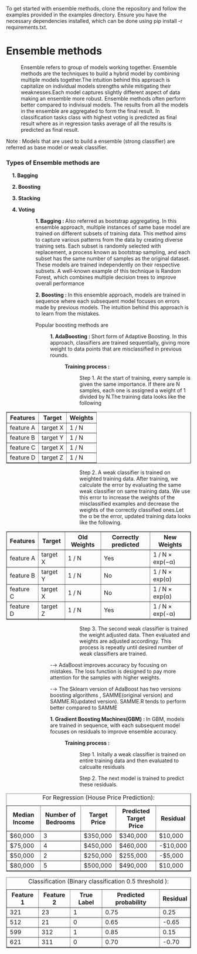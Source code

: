     
<p> To get started with ensemble methods, clone the repository and follow the examples provided in the examples directory. Ensure you have the necessary dependencies installed, which can be done using pip install -r requirements.txt.</p>

<h1> Ensemble methods </h1>


<dl><dd> Ensemble refers to group of models working together. Ensemble methods are the techniques to build a hybrid model by combining multiple models together.The intuition behind this approach is capitalize on individual models strengths while mitigating their weaknesses.Each model captures slightly different aspect of data making an ensemble more robust. Ensemble methods often perform better compared to indivisual models. The results from all the models in the ensemble are aggregated to form the final result. In classification tasks class with highest voting is predicted as final result where as in regression tasks average of all the results is predicted as final result.</dd></dl>
<p>Note : Models that are used to build a ensemble (strong classifier) are referred as base model or weak classifier.</p> 
<h3>Types of Ensemble methods are </h2>
<p><strong>&nbsp;&nbsp;&nbsp;&nbsp;&nbsp;1. Bagging</strong></p>
<p><strong>&nbsp;&nbsp;&nbsp;&nbsp;&nbsp;2. Boosting</strong></p>
<p><strong>&nbsp;&nbsp;&nbsp;&nbsp;&nbsp;3. Stacking</strong></p>
<p><strong>&nbsp;&nbsp;&nbsp;&nbsp;&nbsp;4. Voting</strong></p>

<p> </p>

<dl><dd> <dl><dd> <strong>1. Bagging : </strong>Also referred as bootstrap aggregating. In this ensemble approach, multiple instances of same base model are trained on different subsets of training data. This method aims to capture various patterns from the data by creating diverse training sets. Each subset is randomly selected with replacement, a process known as bootstrap sampling, and each subset has the same number of samples as the original dataset.  These models are trained independently on their respective subsets. A well-known example of this technique is Random Forest, which combines multiple decision trees to improve overall performance </dd></dl> </dd></dl>
<p> </p>
<dl><dd> <dl><dd> <strong>2. Boosting : </strong>In this ensemble approach, models are trained in sequence where each subsequent model focuses on errors made by previous models. The intuition behind this approach is to learn from the mistakes.  </dd></dl></dd></dl>

<dl><dd> <dl><dd>Popular boosting methods are</dd></dl></dd></dl>

<dl><dd> <dl><dd> <dl><dd>  <strong>1. AdaBoosting : </strong> Short form of Adaptive Boosting. In this approach, classifiers are trained sequentially, giving more weight to data points that are misclassified in previous rounds.</dd></dl></dd></dl></dd></dl>

<dl><dd><dl><dd><dl><dd><dl><dd><strong> Training process :</strong></dd></dl></dd></dl></dd></dl></dd></dl>

<dl><dd><dl><dd><dl><dd><dl><dd><dl><dd>Step 1. At the start of training, every sample is given the same importance. If there are N samples, each one is assigned a weight of 1 divided by N.The training data looks like the following </dd></dl></dd></dl></dd></dl></dd></dl></dd></dl>
<table border="1" align="center"> <thead>
            <tr>
                <th>Features</th>
                <th>Target</th>
                <th>Weights</th>
            </tr>
        </thead>
        <tbody>
            <tr>
                <td>feature A</td>
                <td>target X</td>
                <td>1 / N</td>
            </tr>
            <tr>
                <td>feature B</td>
                <td>target Y</td>
                <td>1 / N</td>
            </tr>
            <tr>
                <td>feature C</td>
                <td>target X</td>
                <td>1 / N</td>
            </tr>
            <tr>
                <td>feature D</td>
                <td>target Z</td>
                <td>1 / N</td>
            </tr>
        </tbody>
</table>
<dl><dd><dl><dd><dl><dd><dl><dd><dl><dd>
Step 2. A weak classifier is trained on weighted training data. After training, we calculate the error by evaluating the same weak  classifier on same training data. We use this error to increase the weights of the misclassified examples and decrease the weights of the correctly classified ones.Let the α be the error, updated training data looks like the following. </dd></dl></dd></dl></dd></dl></dd></dl></dd></dl>
<table border="1" align="center"> <thead>
            <tr>
                <th>Features</th>
                <th>Target</th>
                <th>Old Weights</th>
                <th>Correctly predicted</th>
                <th>New Weights</th>
            </tr>
        </thead>
        <tbody>
            <tr>
                <td>feature A</td>
                <td>target X</td>
                <td>1 / N</td>
                <td> Yes </td>
                <td>1 / N × exp(−α)</td> 
            </tr>
            <tr>
                <td>feature B</td>
                <td>target Y</td>
                <td>1 / N</td>
                <td> No </td>
                <td> 1 / N × exp(α) </td>
            </tr>
            <tr>
                <td>feature C</td>
                <td>target X</td>
                <td>1 / N</td>
                <td> No </td>
                <td>  1 / N × exp(α) </td>
            </tr>
            <tr>
                <td>feature D</td>
                <td>target Z</td>
                <td>1 / N</td>
                <td> Yes </td>
                <td>  1 / N × exp(-α)</td> 
            </tr>
        </tbody>
</table>
<dl><dd><dl><dd><dl><dd><dl><dd><dl><dd>Step 3. The second weak classifier is trained the weight adjusted data. Then evaluated and weights are adjusted accordingy. This process is repeatly until desired number of weak classifiers are trained. </dd></dl></dd></dl></dd></dl></dd></dl></dd></dl>
<dl><dd> <dl><dd> <dl><dd> -→ AdaBoost improves accuracy by focusing on mistakes. The loss function is designed to pay more attention for the samples with higher weights.</dd></dl></dd></dl></dd></dl>
<dl><dd> <dl><dd> <dl><dd> -→ The Sklearn version of AdaBoost has two versions boosting algorithms , SAMME(original version) and SAMME.R(updated version). SAMME.R tends to perform better compared to SAMME </dd></dl></dd></dl></dd></dl>

<dl><dd> <dl><dd> <dl><dd>  <strong>1. Gradient Boosting Machines(GBM) : </strong> In GBM, models are trained in sequence, with each subsequent model focuses on residuals to improve ensemble accuracy.
</dd></dl></dd></dl></dd></dl>
<dl><dd><dl><dd><dl><dd><dl><dd><strong> Training process :</strong></dd></dl></dd></dl></dd></dl></dd></dl>

<dl><dd><dl><dd><dl><dd><dl><dd><dl><dd>Step 1. Initally a weak classifier is trained on entire training data and then evaluated to calcualte residuals</dd></dl></dd></dl></dd></dl></dd></dl></dd></dl>
<dl><dd><dl><dd><dl><dd><dl><dd><dl><dd>Step 2. The next model is trained to predict these residuals. </dd></dl></dd></dl></dd></dl></dd></dl></dd></dl>

<table border="1" align="center">
    <caption  align="center" >For Regression (House Price Prediction):</caption>
    <thead>
        <tr>
            <th>Median Income</th>
            <th>Number of Bedrooms</th>
            <th>Target Price</th>
            <th>Predicted Target Price</th>
            <th>Residual</th>
        </tr>
    </thead>
    <tbody>
        <tr>
            <td>$60,000</td>
            <td>3</td>
            <td>$350,000</td>
            <td>$340,000</td>
            <td>$10,000</td>
        </tr>
        <tr>
            <td>$75,000</td>
            <td>4</td>
            <td>$450,000</td>
            <td>$460,000</td>
            <td>-$10,000</td>
        </tr>
        <tr>
            <td>$50,000</td>
            <td>2</td>
            <td>$250,000</td>
            <td>$255,000</td>
            <td>-$5,000</td>
        </tr>
        <tr>
            <td>$80,000</td>
            <td>5</td>
            <td>$500,000</td>
            <td>$490,000</td>
            <td>$10,000</td>
        </tr>
    </tbody>
</table>
<table border="1" align="center">
    <caption  align="center" >Classification (Binary classification 0.5 threshold ):</caption>
    <thead>
        <tr>
            <th>Feature 1</th>
            <th>Feature 2</th>
            <th>True Label</th>
            <th>Predicted probability</th>
            <th>Residual</th>
        </tr>
    </thead>
    <tbody>
        <tr>
            <td>321</td>
            <td>23</td>
            <td>1</td>
            <td>0.75</td>
            <td>0.25</td>
        </tr>
        <tr>
            <td>512</td>
            <td>21</td>
            <td>0</td>
            <td>0.65</td>
            <td>-0.65</td>
        </tr>
        <tr>
            <td>599</td>
            <td>312</td>
            <td>1</td>
            <td>0.85</td>
            <td>0.15</td>
        </tr>
        <tr>
            <td>621</td>
            <td>311</td>
            <td>0</td>
            <td>0.70</td>
            <td>-0.70</td>
        </tr>
    </tbody>
</table>

